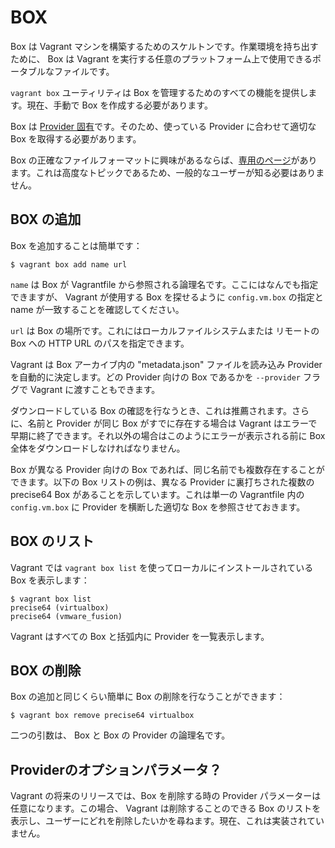 # BOX

Box は Vagrant マシンを構築するためのスケルトンです。作業環境を持ち出すために、 Box は Vagrant を実行する任意のプラットフォーム上で使用できるポータブルなファイルです。

`vagrant box` ユーティリティは Box を管理するためのすべての機能を提供します。現在、手動で Box を作成する必要があります。

Box は [Provider 固有](http://docs.vagrantup.com/v2/providers/)です。そのため、使っている Provider に合わせて適切な Box を取得する必要があります。

Box の正確なファイルフォーマットに興味があるならば、[専用のページ](./format.md)があります。これは高度なトピックであるため、一般的なユーザーが知る必要はありません。


## BOX の追加

Box を追加することは簡単です：

```
$ vagrant box add name url
```

`name` は Box が Vagrantfile から参照される論理名です。ここにはなんでも指定できますが、 Vagrant が使用する Box を探せるように `config.vm.box` の指定と name が一致することを確認してください。

`url` は Box の場所です。これにはローカルファイルシステムまたは リモートの Box への HTTP URL のパスを指定できます。

Vagrant は Box アーカイブ内の "metadata.json" ファイルを読み込み Provider を自動的に決定します。どの Provider 向けの Box であるかを `--provider` フラグで Vagrant に渡すこともできます。

ダウンロードしている Box の確認を行なうとき、これは推薦されます。さらに、名前と Provider が同じ Box がすでに存在する場合は Vagrant はエラーで早期に終了できます。それ以外の場合はこのようにエラーが表示される前に Box 全体をダウンロードしなければなりません。

Box が異なる Provider 向けの Box であれば、同じ名前でも複数存在することができます。以下の Box リストの例は、異なる Provider に裏打ちされた複数の precise64 Box があることを示しています。これは単一の Vagrantfile 内の `config.vm.box` に Provider を横断した適切な Box を参照させておきます。


## BOX のリスト

Vagrant では `vagrant box list` を使ってローカルにインストールされている Box を表示します：

```
$ vagrant box list
precise64 (virtualbox)
precise64 (vmware_fusion)
```

Vagrant はすべての Box と括弧内に Provider を一覧表示します。


## BOX の削除

Box の追加と同じくらい簡単に Box の削除を行なうことができます：

```
$ vagrant box remove precise64 virtualbox
```

二つの引数は、 Box と Box の Provider の論理名です。


## Providerのオプションパラメータ？
Vagrant の将来のリリースでは、Box を削除する時の Provider パラメーターは任意になります。この場合、 Vagrant は削除することのできる Box のリストを表示し、ユーザーにどれを削除したいかを尋ねます。現在、これは実装されていません。

